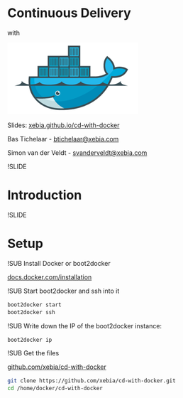# Continuous Delivery
with

![Docker logo](img/docker-logo-no-text.png) <!-- .element: class="noborder" -->

Slides: [xebia.github.io/cd-with-docker](http://xebia.github.io/cd-with-docker)

Bas Tichelaar - [btichelaar@xebia.com](btichelaar@xebia.com)

Simon van der Veldt - [svanderveldt@xebia.com](mailto:svanderveldt@xebia.com)



!SLIDE
# Introduction


!SLIDE
# Setup


!SUB
Install Docker or boot2docker

[docs.docker.com/installation](http://docs.docker.com/installation)

!SUB
Start boot2docker and ssh into it
```bash
boot2docker start
boot2docker ssh
```

!SUB
Write down the IP of the boot2docker instance:
```bash
boot2docker ip
```



!SUB
Get the files

[github.com/xebia/cd-with-docker](https://github.com/xebia/cd-with-docker)
```bash
git clone https://github.com/xebia/cd-with-docker.git
cd /home/docker/cd-with-docker
```



